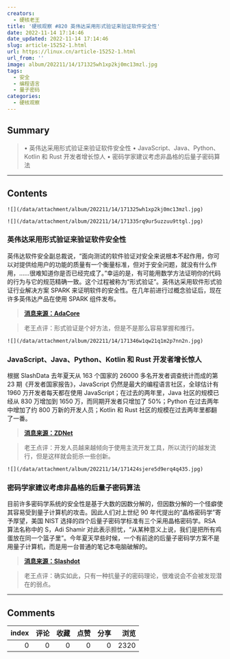 ```yaml
---
creators:
  - 硬核老王
title: '硬核观察 #820 英伟达采用形式验证来验证软件安全性'
date: 2022-11-14 17:14:46
date_updated: 2022-11-14 17:14:46
slug: article-15252-1.html
url: https://linux.cn/article-15252-1.html
url_from: ''
image: album/202211/14/171325wh1xp2kj0mc13mzl.jpg
tags:
  - 安全
  - 编程语言
  - 量子密码
categories:
  - 硬核观察
---
```


## Summary

> • 英伟达采用形式验证来验证软件安全性 • JavaScript、Java、Python、Kotlin 和 Rust 开发者增长惊人 • 密码学家建议考虑非晶格的后量子密码算法

***

<!-- more -->

## Contents

`![](/data/attachment/album/202211/14/171325wh1xp2kj0mc13mzl.jpg)`

`![](/data/attachment/album/202211/14/171335rq9ur5uzzuu9ttgl.jpg)`

### 英伟达采用形式验证来验证软件安全性

英伟达软件安全副总裁说，“面向测试的软件验证对安全来说根本不起作用，你可以对提供给用户的功能的质量有一个衡量标准，但对于安全问题，就没有什么作用，……很难知道你是否已经完成了。”幸运的是，有可能用数学方法证明你的代码的行为与它的规范精确一致。这个过程被称为“形式验证”。英伟达采用软件形式验证行业解决方案 SPARK 来证明软件的安全性。在几年前进行过概念验证后，现在许多英伟达产品在使用 SPARK 组件发布。

> 
> **[消息来源：AdaCore](https://blog.adacore.com/nvidia-security-team-what-if-we-just-stopped-using-c)**
> 
> 
> 

> 
> 老王点评：形式验证是个好方法，但是不是那么容易掌握和推行。
> 
> 
> 

`![](/data/attachment/album/202211/14/171346w1qw21q1m2p7nn2n.jpg)`

### JavaScript、Java、Python、Kotlin 和 Rust 开发者增长惊人

根据 SlashData 去年夏天从 163 个国家的 26000 多名开发者调查统计而成的第 23 期《开发者国家报告》，JavaScript 仍然是最大的编程语言社区，全球估计有 1960 万开发者每天都在使用 JavaScript；在过去的两年里，Java 社区的规模已经从 830 万增加到 1650 万，而同期开发者只增加了 50%；Python 在过去两年中增加了约 800 万新的开发人员；Kotlin 和 Rust 社区的规模在过去两年里都翻了一番。

> 
> **[消息来源：ZDNet](https://www.zdnet.com/article/software-development-is-evolving-and-so-is-what-developers-are-interested-in/)**
> 
> 
> 

> 
> 老王点评：开发人员越来越倾向于使用主流开发工具，所以流行的越发流行，但是这样就会扼杀一些创新。
> 
> 
> 

`![](/data/attachment/album/202211/14/171424sjere5d9erq4q435.jpg)`

### 密码学家建议考虑非晶格的后量子密码算法

目前许多密码学系统的安全性是基于大数的因数分解的，但因数分解的一个怪癖使其容易受到量子计算机的攻击。因此人们对上世纪 90 年代提出的“晶格密码学”寄予厚望，美国 NIST 选择的四个后量子密码学标准有三个采用晶格密码学。RSA 算法名称中的 S，Adi Shamir 对此表示担忧，“从某种意义上说，我们是把所有鸡蛋放在同一个篮子里”。今年夏天早些时候，一个有前途的后量子密码学方案不是用量子计算机，而是用一台普通的笔记本电脑破解的。

> 
> **[消息来源：Slashdot](https://it.slashdot.org/story/22/11/13/2042250/cryptographys-future-will-be-quantum-safe-heres-how)**
> 
> 
> 

> 
> 老王点评：确实如此，只有一种抗量子的密码理论，很难说会不会被发现潜在的弱点。
> 
> 
>

***

## Comments


|   index |   评论 |   收藏 |   点赞 |   分享 |   浏览 |
|--------:|-------:|-------:|-------:|-------:|-------:|
|       0 |      0 |      0 |      0 |      0 |   2320 |
